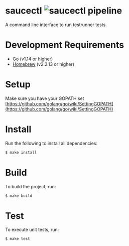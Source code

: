 saucectl ![saucectl pipeline](https://github.com/saucelabs/saucectl/workflows/saucectl%20pipeline/badge.svg?branch=master)
========

A command line interface to run testrunner tests.

# Development Requirements

- [Go](https://golang.org/) (v1.14 or higher)
- [Homebrew](https://brew.sh/) (v2.2.13 or higher)

# Setup

Make sure you have your GOPATH set
[https://github.com/golang/go/wiki/SettingGOPATH](https://github.com/golang/go/wiki/SettingGOPATH)

# Install

Run the following to install all dependencies:

```sh
$ make install
```

# Build

To build the project, run:

```sh
$ make build
```

# Test

To execute unit tests, run:

```sh
$ make test
```
